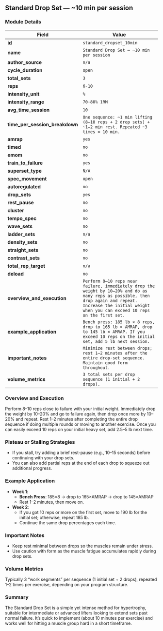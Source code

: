 ## Standard Drop Set — ~10 min per session

### Module Details

| Field                          | Value                                                                                                                                                                                                          |
| ------------------------------ | -------------------------------------------------------------------------------------------------------------------------------------------------------------------------------------------------------------- |
| **id**                         | `standard_dropset_10min`                                                                                                                                                                                       |
| **name**                       | `Standard Drop Set — ~10 min per session`                                                                                                                                                                      |
| **author_source**              | `n/a`                                                                                                                                                                                                          |
| **cycle_duration**             | `open`                                                                                                                                                                                                         |
| **total_sets**                 | `3`                                                                                                                                                                                                            |
| **reps**                       | `6-10`                                                                                                                                                                                                         |
| **intensity_unit**             | `%`                                                                                                                                                                                                            |
| **intensity_range**            | `70-80% 1RM`                                                                                                                                                                                                   |
| **avg_time_session**           | `10`                                                                                                                                                                                                           |
| **time_per_session_breakdown** | `One sequence: ~1 min lifting (8–10 reps + 2 drop sets) + ~1–2 min rest. Repeated ~3 times ≈ 10 min.`                                                                                                          |
| **amrap**                      | `yes`                                                                                                                                                                                                          |
| **timed**                      | `no`                                                                                                                                                                                                           |
| **emom**                       | `no`                                                                                                                                                                                                           |
| **train_to_failure**           | `yes`                                                                                                                                                                                                          |
| **superset_type**              | `N/A`                                                                                                                                                                                                          |
| **spec_movement**              | `open`                                                                                                                                                                                                         |
| **autoregulated**              | `no`                                                                                                                                                                                                           |
| **drop_sets**                  | `yes`                                                                                                                                                                                                          |
| **rest_pause**                 | `no`                                                                                                                                                                                                           |
| **cluster**                    | `no`                                                                                                                                                                                                           |
| **tempo_spec**                 | `no`                                                                                                                                                                                                           |
| **wave_sets**                  | `no`                                                                                                                                                                                                           |
| **ladder_sets**                | `n/a`                                                                                                                                                                                                          |
| **density_sets**               | `no`                                                                                                                                                                                                           |
| **straight_sets**              | `no`                                                                                                                                                                                                           |
| **contrast_sets**              | `no`                                                                                                                                                                                                           |
| **total_rep_target**           | `n/a`                                                                                                                                                                                                          |
| **deload**                     | `no`                                                                                                                                                                                                           |
| **overview_and_execution**     | `Perform 8–10 reps near failure, immediately drop the weight by 10–20% and do as many reps as possible, then drop again and repeat. Increase the initial weight when you can exceed 10 reps on the first set.` |
| **example_application**        | `Bench press: 185 lb × 8 reps, drop to 165 lb × AMRAP, drop to 145 lb × AMRAP. If you exceed 10 reps on the initial set, add 5 lb next session.`                                                               |
| **important_notes**            | `Minimize rest between drops; rest 1–2 minutes after the entire drop-set sequence. Maintain good form throughout.`                                                                                             |
| **volume_metrics**             | `3 total sets per drop sequence (1 initial + 2 drops).`                                                                                                                                                        |

### Overview and Execution

Perform 8–10 reps close to failure with your initial weight. Immediately drop the weight by 10–20% and go to failure again, then drop once more by 10–20% and repeat. Rest 1–2 minutes after completing the entire drop sequence if doing multiple rounds or moving to another exercise. Once you can easily exceed 10 reps on your initial heavy set, add 2.5–5 lb next time.

### Plateau or Stalling Strategies

- If you stall, try adding a brief rest-pause (e.g., 10–15 seconds) before continuing with your drop sets.
- You can also add partial reps at the end of each drop to squeeze out additional progress.

### Example Application

- **Week 1**:
    - **Bench Press**: 185×8 → drop to 165×AMRAP → drop to 145×AMRAP
    - Rest 1–2 minutes, then move on.
- **Week 2**:
    - If you got 10 reps or more on the first set, move to 190 lb for the initial set; otherwise, repeat 185 lb.
    - Continue the same drop percentages each time.

### Important Notes

- Keep rest minimal between drops so the muscles remain under stress.
- Use caution with form as the muscle fatigue accumulates rapidly during drop sets.

### Volume Metrics

Typically 3 “work segments” per sequence (1 initial set + 2 drops), repeated 1–2 times per exercise, depending on your program structure.

### Summary

The Standard Drop Set is a simple yet intense method for hypertrophy, suitable for intermediate or advanced lifters looking to extend sets past normal failure. It’s quick to implement (about 10 minutes per exercise) and works well for hitting a muscle group hard in a short timeframe.